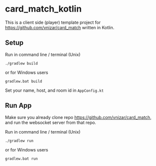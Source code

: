 # card_match_kotlin

This is a client side (player) template project for https://github.com/vnizar/card_match written in Kotlin.


## Setup

Run in command line / terminal (Unix)
```
./gradlew build
```
or for Windows users
```
gradlew.bat build
```

Set your name, host, and room id in `AppConfig.kt`

## Run App

Make sure you already clone repo https://github.com/vnizar/card_match, and run the websocket server from that repo.


Run in command line / terminal (Unix)
```
./gradlew run
```
or for Windows users
```
gradlew.bat run
```
